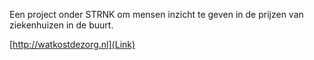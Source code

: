Een project onder STRNK om mensen inzicht te geven in de prijzen van ziekenhuizen in de buurt.

[http://watkostdezorg.nl](Link)
